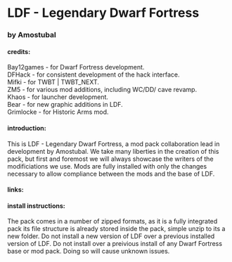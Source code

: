 # LDF - Legendary Dwarf Fortress
### by Amostubal
#### credits:
Bay12games - for Dwarf Fortress development.  
DFHack - for consistent development of the hack interface.  
Mifki - for TWBT | TWBT_NEXT.  
ZM5 - for various mod additions, including WC/DD/ cave revamp.  
Khaos - for launcher development.  
Bear - for new graphic additions in LDF.  
Grimlocke - for Historic Arms mod.  

#### introduction:
This is LDF - Legendary Dwarf Fortress, a mod pack collaboration lead in development by Amostubal.  We take many liberties in the creation of this pack, but first and foremost we will always showcase the writers of the modificiations we use.  Mods are fully installed with only the changes necessary to allow compliance between the mods and the base of LDF. <additional information to follow here>
  
#### links:


#### install instructions:

The pack comes in a number of zipped formats, as it is a fully integrated pack its file structure is already stored inside the pack,  simple unzip to its a new folder.  Do not install a new version of LDF over a previous installed version of LDF.  Do not install over a preivious install of any Dwarf Fortress base or mod pack.  Doing so will cause unknown issues.
